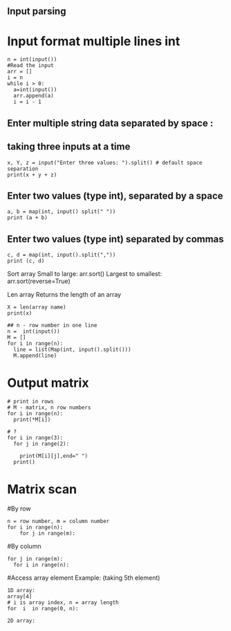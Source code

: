 ## Input parsing ##

# Input format multiple lines int
```
n = int(input())
#Read the input
arr = []
i = n
while i > 0:
  a=int(input())
  arr.append(a)
  i = i - 1
```

## Enter multiple string data separated by space :


## taking three inputs at a time
```
x, Y, z = input("Enter three values: ").split() # default space separation
print(x + y + z)
```

## Enter two values (type int), separated by a space
```
a, b = map(int, input() split(" "))
print (a + b)
```

## Enter two values (type int) separated by commas
```
c, d = map(int, input().split(","))
print (c, d)
```

Sort array
Small to large: arr.sort()
Largest to smallest: arr.sort(reverse=True)

Len array
Returns the length of an array
```
X = len(array name)
print(x)
```

```
## n - row number in one line
n =  int(input())
M = []
for i in range(n):
  line = list(Map(int, input().split()))
  M.append(line)
```

# Output matrix
```
# print in rows
# M - matrix, n row numbers
for i in range(n):
  print(*M[i])

# ?
for i in range(3):
  for j in range(2):

    print(M[i][j],end=" ")
  print()
```
# Matrix scan
#By row
```
n = row number, m = column number
for i in range(n):
    for j in range(m):
```
#By column
```
for j in range(m):
  for i in range(n):
```
#Access array element
Example: (taking 5th element)
```
1D array:
array[4]
# i is array index, n = array length
for  i  in range(0, n):

2D array:

```


